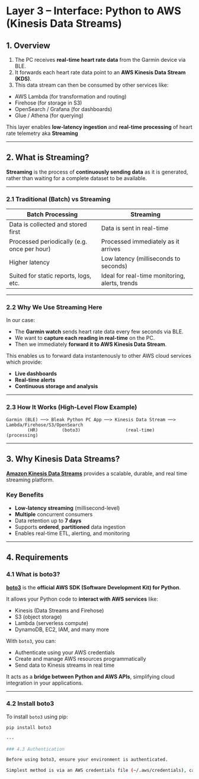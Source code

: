 # Layer 3 – Interface: Python to AWS (Kinesis Data Streams)

## 1. Overview

1) The PC receives **real-time heart rate data** from the Garmin device via BLE.  
2) It forwards each heart rate data point to an **AWS Kinesis Data Stream (KDS)**.  
3) This data stream can then be consumed by other services like:

- AWS Lambda (for transformation and routing)
- Firehose (for storage in S3)
- OpenSearch / Grafana (for dashboards)
- Glue / Athena (for querying)

This layer enables **low-latency ingestion** and **real-time processing** of heart rate telemetry aka **Streaming**

---

## 2. What is Streaming?

**Streaming** is the process of **continuously sending data** as it is generated, rather than waiting for a complete dataset to be available.

---

### 2.1 Traditional (Batch) vs Streaming

| Batch Processing                           | Streaming                                      |
|--------------------------------------------|------------------------------------------------|
| Data is collected and stored first         | Data is sent in real-time                      |
| Processed periodically (e.g. once per hour)| Processed immediately as it arrives            |
| Higher latency                             | Low latency (milliseconds to seconds)          |
| Suited for static reports, logs, etc.      | Ideal for real-time monitoring, alerts, trends |

---

### 2.2 Why We Use Streaming Here

In our case:

- The **Garmin watch** sends heart rate data every few seconds via BLE.
- We want to **capture each reading in real-time** on the PC.
- Then we immediately **forward it to AWS Kinesis Data Stream**.

This enables us to forward data instantenously to other AWS cloud services which provide:

- **Live dashboards**
- **Real-time alerts**
- **Continuous storage and analysis**

---

### 2.3 How It Works (High-Level Flow Example)

```plaintext
Garmin (BLE) ──> Bleak Python PC App ──> Kinesis Data Stream ──> Lambda/Firehose/S3/OpenSearch
        (HR)         (boto3)                 (real-time)                (processing)
```

---

## 3. Why Kinesis Data Streams?

[**Amazon Kinesis Data Streams**](https://docs.aws.amazon.com/kinesis/) provides a scalable, durable, and real time streaming platform.

### Key Benefits

- **Low-latency streaming** (millisecond-level)
- **Multiple** concurrent consumers  
- Data retention up to **7 days**
- Supports **ordered**, **partitioned** data ingestion  
- Enables real-time ETL, alerting, and monitoring

---

## 4. Requirements

### 4.1 What is boto3?

[**boto3**](https://boto3.amazonaws.com/v1/documentation/api/latest/index.html) is the **official AWS SDK (Software Development Kit) for Python**.

It allows your Python code to **interact with AWS services** like:

- Kinesis (Data Streams and Firehose)
- S3 (object storage)
- Lambda (serverless compute)
- DynamoDB, EC2, IAM, and many more

With `boto3`, you can:
- Authenticate using your AWS credentials
- Create and manage AWS resources programmatically
- Send data to Kinesis streams in real time

It acts as a **bridge between Python and AWS APIs**, simplifying cloud integration in your applications.

---

### 4.2 Install boto3

To install `boto3` using pip:

```bash
pip install boto3

---

### 4.3 Authentication

Before using boto3, ensure your environment is authenticated.

Simplest method is via an AWS credentials file (~/.aws/credentials), can also use .env files and other methods available


